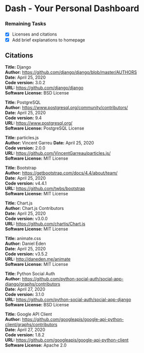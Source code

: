 # Dash - Your Personal Dashboard

### Remaining Tasks
- [x] Licenses and citations
- [x] Add brief explanations to homepage

##  Citations
**Title:** Django  
**Author:** https://github.com/django/django/blob/master/AUTHORS  
**Date:** April 25, 2020  
**Code version:** 3.0.2  
**URL:** https://github.com/django/django  
**Software License:** BSD License  

**Title:** PostgreSQL  
**Author:** https://www.postgresql.org/community/contributors/  
**Date:** April 25, 2020  
**Code version:** 9.4  
**URL:** https://www.postgresql.org/  
**Software License:** PostgreSQL License  

**Title:** particles.js  
**Author:** Vincent Garreu
**Date:** April 25, 2020  
**Code version:** 2.0.0  
**URL:** https://github.com/VincentGarreau/particles.js/  
**Software License:** MIT License  

**Title:** Bootstrap  
**Author:** https://getbootstrap.com/docs/4.4/about/team/  
**Date:** April 25, 2020  
**Code version:** v4.4.1  
**URL:** https://github.com/twbs/bootstrap  
**Software License:** MIT License  

**Title:** Chart.js  
**Author:** Chart.js Contributors  
**Date:** April 25, 2020  
**Code version:** v3.0.0  
**URL:** https://github.com/chartjs/Chart.js  
**Software License:** MIT License  

**Title:** animate.css  
**Author:** Daniel Eden  
**Date:** April 25, 2020  
**Code version:** v3.5.2  
**URL:** http://daneden.me/animate  
**Software License:** MIT License  

**Title:** Python Social Auth  
**Author:** https://github.com/python-social-auth/social-app-django/graphs/contributors  
**Date:** April 27, 2020  
**Code version:** 3.1.0  
**URL:** https://github.com/python-social-auth/social-app-django  
**Software License:** BSD License  

**Title:** Google API Client  
**Author:** https://github.com/googleapis/google-api-python-client/graphs/contributors  
**Date:** April 27, 2020  
**Code version:** 1.8.2  
**URL:** https://github.com/googleapis/google-api-python-client  
**Software License:** Apache 2.0  
